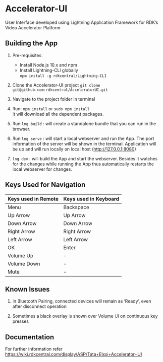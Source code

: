 # **Accelerator-UI**

User Interface developed using Lightning Application Framework for RDK’s Video Accelerator Platform

## **Building the App**

1. Pre-requisites:
   * Install Node.js 10.x and npm 
   * Install Lightning-CLI globally\
       `npm install -g rdkcentral/Lightning-CLI`   
      
2. Clone the Accelerator-UI project 
   `git clone git@github.com:rdkcentral/AcceleratorUI.git`

3. Navigate to the project folder in terminal

4. Run: `npm install` or  `sudo npm install`\
   It will download all the dependent packages.
   
5. Run `lng build` : will create a standalone bundle that you can run in the browser.

6. Run `lng serve` : will start a local webserver and run the App.
   The port information of the server will be shown in the terminal.
   Application will be up and will run locally on local host (http://127.0.0.1:8080)
   
7. `lng dev` : will build the App and start the webserver. Besides it watches for the changes while running the App thus automatically restarts the local webserver for changes.

   

## **Keys Used for Navigation**

| Keys used in Remote    | Keys used in Keyboard |
| :--------------------- | :-------------------- |
| Menu                   | Backspace             |
| Up Arrow               | Up Arrow              |
| Down Arrow             | Down Arrow            |
| Right Arrow            | Right Arrow           |
| Left Arrow             | Left Arrow            |
| OK                     | Enter                 |
| Volume Up              |  -                    |
| Volume Down            |  -                    |
| Mute                   |  -                    |


## **Known Issues**
1. In Bluetooth Pairing, connected devices will remain as ‘Ready’,  even after disconnect operation

2. Sometimes a black overlay is shown over Volume UI on continuous key presses


## **Documentation**

For  further information refer https://wiki.rdkcentral.com/display/ASP/Tata+Elxsi+Accelerator+UI
